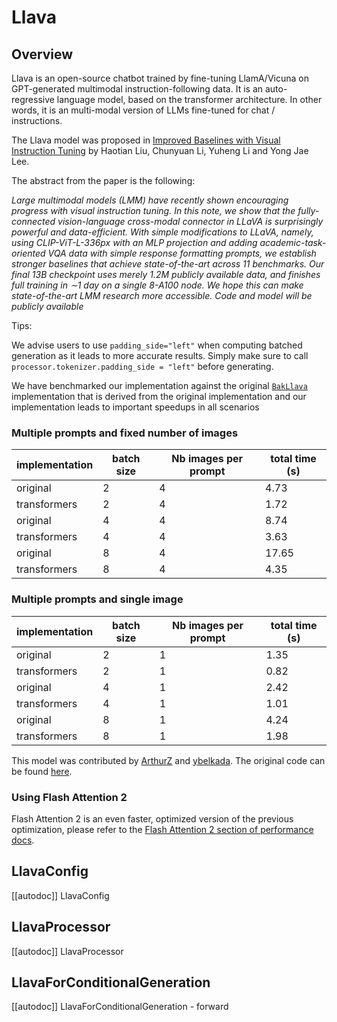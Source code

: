 <!--Copyright 2023 The HuggingFace Team. All rights reserved.

Licensed under the Apache License, Version 2.0 (the "License"); you may not use this file except in compliance with
the License. You may obtain a copy of the License at

http://www.apache.org/licenses/LICENSE-2.0

Unless required by applicable law or agreed to in writing, software distributed under the License is distributed on
an "AS IS" BASIS, WITHOUT WARRANTIES OR CONDITIONS OF ANY KIND, either express or implied. See the License for the
specific language governing permissions and limitations under the License.

⚠️ Note that this file is in Markdown but contain specific syntax for our doc-builder (similar to MDX) that may not be
rendered properly in your Markdown viewer.

-->

# Llava

## Overview

Llava is an open-source chatbot trained by fine-tuning LlamA/Vicuna on GPT-generated multimodal instruction-following data. It is an auto-regressive language model, based on the transformer architecture. In other words, it is an multi-modal version of LLMs fine-tuned for chat / instructions.

The Llava model was proposed in [Improved Baselines with Visual Instruction Tuning](https://arxiv.org/pdf/2310.03744) by Haotian Liu, Chunyuan Li, Yuheng Li and Yong Jae Lee.

The abstract from the paper is the following:

*Large multimodal models (LMM) have recently shown encouraging progress with visual instruction tuning. In this note, we show that the fully-connected vision-language cross-modal connector in LLaVA is surprisingly powerful and data-efficient. With simple modifications to LLaVA, namely, using CLIP-ViT-L-336px with an MLP projection and adding academic-task-oriented VQA data with simple response formatting prompts, we establish stronger baselines that achieve state-of-the-art across 11 benchmarks. Our final 13B checkpoint uses merely 1.2M publicly available data, and finishes full training in ∼1 day on a single 8-A100 node. We hope this can make state-of-the-art LMM research more accessible. Code and model will be publicly available*

Tips:

We advise users to use `padding_side="left"` when computing batched generation as it leads to more accurate results. Simply make sure to call `processor.tokenizer.padding_side = "left"` before generating.

We have benchmarked our implementation against the original [`BakLlava`](https://github.com/SkunkworksAI/BakLLaVA) implementation that is derived from the original implementation and our implementation leads to important speedups in all scenarios

### Multiple prompts and fixed number of images

| implementation | batch size | Nb images per prompt | total time (s) |
|----------------|------------|----------------------|----------------|
| original       | 2          | 4                    | 4.73           |
| transformers   | 2          | 4                    | 1.72           |
| original       | 4          | 4                    | 8.74           |
| transformers   | 4          | 4                    | 3.63           |
| original       | 8          | 4                    | 17.65          |
| transformers   | 8          | 4                    | 4.35           |

### Multiple prompts and single image

| implementation | batch size | Nb images per prompt | total time (s) |
|----------------|------------|----------------------|----------------|
| original       | 2          | 1                    | 1.35           |
| transformers   | 2          | 1                    | 0.82           |
| original       | 4          | 1                    | 2.42           |
| transformers   | 4          | 1                    | 1.01           |
| original       | 8          | 1                    | 4.24           |
| transformers   | 8          | 1                    | 1.98           |

This model was contributed by [ArthurZ](https://huggingface.co/ArthurZ) and [ybelkada](https://huggingface.co/ybelkada).
The original code can be found [here](https://github.com/haotian-liu/LLaVA/tree/main/llava).

### Using Flash Attention 2

Flash Attention 2 is an even faster, optimized version of the previous optimization, please refer to the [Flash Attention 2 section of performance docs](https://huggingface.co/docs/transformers/perf_infer_gpu_one).

## LlavaConfig

[[autodoc]] LlavaConfig

## LlavaProcessor

[[autodoc]] LlavaProcessor

## LlavaForConditionalGeneration

[[autodoc]] LlavaForConditionalGeneration
    - forward
